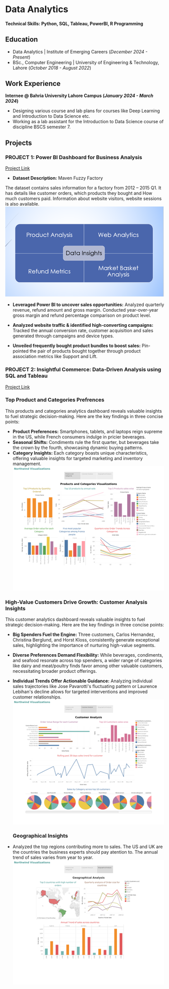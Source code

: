 # Data Analytics

#### Technical Skills: Python, SQL, Tableau, PowerBI, R Programming

## Education						       		
- Data Analytics | Institute of Emerging Careers (_December 2024 - Present_)
- BSc., Computer Engineering | University of Engineering & Technology, Lahore (_October 2018 - August 2022_)

## Work Experience
**Internee @ Bahria University Lahore Campus (_January 2024 - March 2024_)**
- Designing various course and lab plans for courses like Deep Learning and Introduction to Data Science etc.
- Working as a lab assistant for the Introduction to Data Science course of discipline BSCS semester 7.

## Projects
### PROJECT 1: Power BI Dashboard for Business Analysis

[Project Link](https://app.powerbi.com/groups/me/reports/47e66ce9-3ec7-472f-9050-9d06057453cc/ReportSection?experience=power-bi)

- **Dataset Description:** Maven Fuzzy Factory

The dataset contains sales information for a factory from 2012 – 2015 Q1. It has details like customer orders, which products they bought and How much customers paid. Information about website visitors, website sessions is also available.
 ![Data Insights](/analysis.png)
- **Leveraged Power BI to uncover sales opportunities:** Analyzed quarterly revenue, refund amount and gross margin. Conducted year-over-year gross margin and refund percentage comparison on product level.
  
- **Analyzed website traffic & identified high-converting campaigns:**  Tracked the annual conversion rate, customer acquisition and sales generated through campaigns and device types.
  
- **Unveiled frequently bought product bundles to boost sales:** Pin-pointed the pair of products bought together through product association metrics like Support and Lift.

### PROJECT 2: Insightful Commerce: Data-Driven Analysis using SQL and Tableau

[Project Link](https://public.tableau.com/shared/QTWBW8GQ5?:display_count=n&:origin=viz_share_link)

### Top Product and Categories Prefrences
This products and categories analytics dashboard reveals valuable insights to fuel strategic decision-making. Here are the key findings in three concise points:

- **Product Preferences:** Smartphones, tablets, and laptops reign supreme in the US, while French consumers indulge in pricier beverages.
- **Seasonal Shifts:** Condiments rule the first quarter, but beverages take the crown by the fourth, showcasing dynamic buying patterns.
- **Category Insights:** Each category boasts unique characteristics, offering valuable insights for targeted marketing and inventory management.
   ![Products and Categories](/Products.png)
  
### High-Value Customers Drive Growth: Customer Analysis Insights
This customer analytics dashboard reveals valuable insights to fuel strategic decision-making. Here are the key findings in three concise points:

- **Big Spenders Fuel the Engine:** Three customers, Carlos Hernandez, Christina Berglund, and Horst Kloss, consistently generate exceptional sales, highlighting the importance of nurturing high-value segments.

- **Diverse Preferences Demand Flexibility:** While beverages, condiments, and seafood resonate across top spenders, a wider range of categories like dairy and meat/poultry finds favor among other valuable customers, necessitating broader product offerings.

- **Individual Trends Offer Actionable Guidance:** Analyzing individual sales trajectories like Jose Pavarotti's fluctuating pattern or Laurence Lebihan's decline allows for targeted interventions and improved customer relationships.
  ![Customer Insights](/Customer.png)
  
  ### Geographical Insights
- Analyzed the top regions contributing more to sales. The US and UK are the countries the business experts should pay atention to. The annual trend of sales varies from year to year. 
  ![Geographical Analysis](/Geographic.png)
